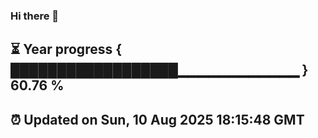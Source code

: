 ### Hi there 👋
⏳ Year progress { ██████████████████▁▁▁▁▁▁▁▁▁▁▁▁ } 60.76 %
---
⏰ Updated on Sun, 10 Aug 2025 18:15:48 GMT
---
